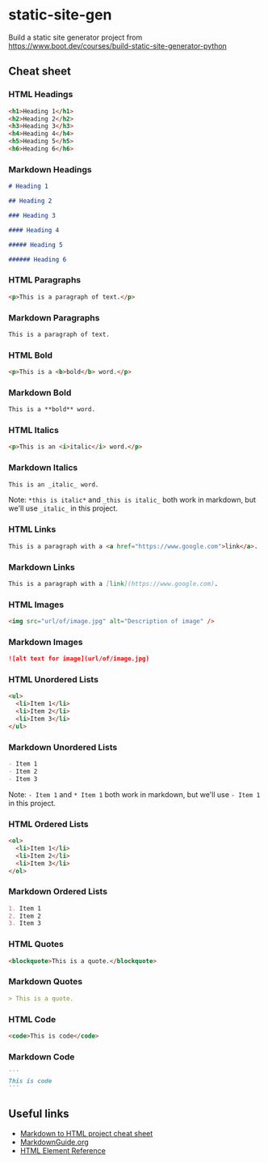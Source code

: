 # static-site-gen

Build a static site generator project from https://www.boot.dev/courses/build-static-site-generator-python

## Cheat sheet

### HTML Headings

```html
<h1>Heading 1</h1>
<h2>Heading 2</h2>
<h3>Heading 3</h3>
<h4>Heading 4</h4>
<h5>Heading 5</h5>
<h6>Heading 6</h6>
```

### Markdown Headings

```markdown
# Heading 1

## Heading 2

### Heading 3

#### Heading 4

##### Heading 5

###### Heading 6
```

### HTML Paragraphs

```html
<p>This is a paragraph of text.</p>
```

### Markdown Paragraphs

```markdown
This is a paragraph of text.
```

### HTML Bold

```html
<p>This is a <b>bold</b> word.</p>
```

### Markdown Bold

```markdown
This is a **bold** word.
```

### HTML Italics

```html
<p>This is an <i>italic</i> word.</p>
```

### Markdown Italics

```markdown
This is an _italic_ word.
```

Note: `*this is italic*` and `_this is italic_` both work in markdown, but we'll use `_italic_` in this project.

### HTML Links

```html
This is a paragraph with a <a href="https://www.google.com">link</a>.
```

### Markdown Links

```markdown
This is a paragraph with a [link](https://www.google.com).
```

### HTML Images

```html
<img src="url/of/image.jpg" alt="Description of image" />
```

### Markdown Images

```markdown
![alt text for image](url/of/image.jpg)
```

### HTML Unordered Lists

```html
<ul>
  <li>Item 1</li>
  <li>Item 2</li>
  <li>Item 3</li>
</ul>
```

### Markdown Unordered Lists

```markdown
- Item 1
- Item 2
- Item 3
```

Note: `- Item 1` and `* Item 1` both work in markdown, but we'll use `- Item 1` in this project.

### HTML Ordered Lists

```html
<ol>
  <li>Item 1</li>
  <li>Item 2</li>
  <li>Item 3</li>
</ol>
```
### Markdown Ordered Lists

```markdown
1. Item 1
2. Item 2
3. Item 3
```
### HTML Quotes

```html
<blockquote>This is a quote.</blockquote>
```
### Markdown Quotes

```markdown
> This is a quote.
```

### HTML Code

```html
<code>This is code</code>
```

### Markdown Code

````markdown
```
This is code
```
````

## Useful links

- [Markdown to HTML project cheat sheet](https://www.boot.dev/lessons/220f456c-ad0b-4455-a236-31f4ebab3bc5)
- [MarkdownGuide.org](https://www.markdownguide.org/cheat-sheet/)
- [HTML Element Reference](https://developer.mozilla.org/en-US/docs/Web/HTML/Element)
